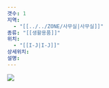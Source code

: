 ```yaml
---
갯수: 1
지역:
  - "[[../../ZONE/사무실|사무실]]"
종류: "[[생활용품]]"
위치:
  - "[[I-J|I-J]]"
상세위치: 
설명:
---
```


![](http://192.168.50.22/devices/250322_IMG_0030.jpg)
